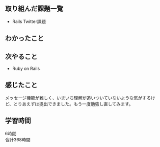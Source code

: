 ## 取り組んだ課題一覧
- Rails Twitter課題

## わかったこと


## 次やること
- Ruby on Rails

## 感じたこと
メッセージ機能が難しく、いまいち理解が追いついていないような気がするけど、とりあえずは提出できました。もう一度勉強し直してみます。

## 学習時間
6時間<br />
合計368時間